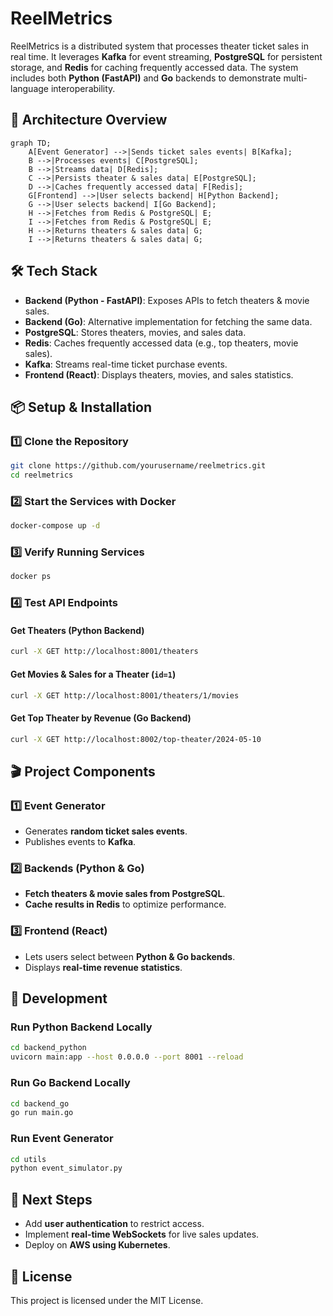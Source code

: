 # ReelMetrics

ReelMetrics is a distributed system that processes theater ticket sales in real time. It leverages **Kafka** for event streaming, **PostgreSQL** for persistent storage, and **Redis** for caching frequently accessed data. The system includes both **Python (FastAPI)** and **Go** backends to demonstrate multi-language interoperability.

## **🚀 Architecture Overview**
```mermaid
graph TD;
    A[Event Generator] -->|Sends ticket sales events| B[Kafka];
    B -->|Processes events| C[PostgreSQL];
    B -->|Streams data| D[Redis];
    C -->|Persists theater & sales data| E[PostgreSQL];
    D -->|Caches frequently accessed data| F[Redis];
    G[Frontend] -->|User selects backend| H[Python Backend];
    G -->|User selects backend| I[Go Backend];
    H -->|Fetches from Redis & PostgreSQL| E;
    I -->|Fetches from Redis & PostgreSQL| E;
    H -->|Returns theaters & sales data| G;
    I -->|Returns theaters & sales data| G;
```

## **🛠️ Tech Stack**
- **Backend (Python - FastAPI)**: Exposes APIs to fetch theaters & movie sales.
- **Backend (Go)**: Alternative implementation for fetching the same data.
- **PostgreSQL**: Stores theaters, movies, and sales data.
- **Redis**: Caches frequently accessed data (e.g., top theaters, movie sales).
- **Kafka**: Streams real-time ticket purchase events.
- **Frontend (React)**: Displays theaters, movies, and sales statistics.

## **📦 Setup & Installation**

### **1️⃣ Clone the Repository**
```bash
git clone https://github.com/yourusername/reelmetrics.git
cd reelmetrics
```

### **2️⃣ Start the Services with Docker**
```bash
docker-compose up -d
```

### **3️⃣ Verify Running Services**
```bash
docker ps
```

### **4️⃣ Test API Endpoints**

#### **Get Theaters (Python Backend)**
```bash
curl -X GET http://localhost:8001/theaters
```

#### **Get Movies & Sales for a Theater (`id=1`)**
```bash
curl -X GET http://localhost:8001/theaters/1/movies
```

#### **Get Top Theater by Revenue (Go Backend)**
```bash
curl -X GET http://localhost:8002/top-theater/2024-05-10
```

## **🎬 Project Components**

### **1️⃣ Event Generator**
- Generates **random ticket sales events**.
- Publishes events to **Kafka**.

### **2️⃣ Backends (Python & Go)**
- **Fetch theaters & movie sales from PostgreSQL**.
- **Cache results in Redis** to optimize performance.

### **3️⃣ Frontend (React)**
- Lets users select between **Python & Go backends**.
- Displays **real-time revenue statistics**.

## **🔧 Development**
### **Run Python Backend Locally**
```bash
cd backend_python
uvicorn main:app --host 0.0.0.0 --port 8001 --reload
```

### **Run Go Backend Locally**
```bash
cd backend_go
go run main.go
```

### **Run Event Generator**
```bash
cd utils
python event_simulator.py
```

## **🚀 Next Steps**
- Add **user authentication** to restrict access.
- Implement **real-time WebSockets** for live sales updates.
- Deploy on **AWS using Kubernetes**.

## **📝 License**
This project is licensed under the MIT License.

